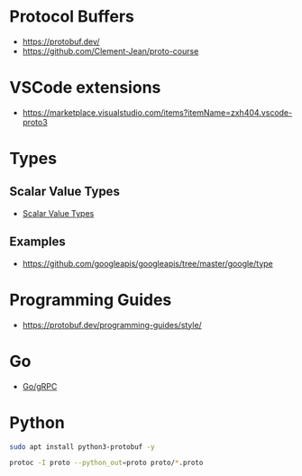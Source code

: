 # Protocol Buffers
- https://protobuf.dev/
- https://github.com/Clement-Jean/proto-course
# VSCode extensions
- https://marketplace.visualstudio.com/items?itemName=zxh404.vscode-proto3
# Types
## Scalar Value Types 
- [Scalar Value Types](https://protobuf.dev/programming-guides/proto3/#scalar)
## Examples
- https://github.com/googleapis/googleapis/tree/master/google/type
# Programming Guides
- https://protobuf.dev/programming-guides/style/
# Go
- [Go/gRPC](../go/grpc.md)
# Python
```zsh
sudo apt install python3-protobuf -y

protoc -I proto --python_out=proto proto/*.proto
```
